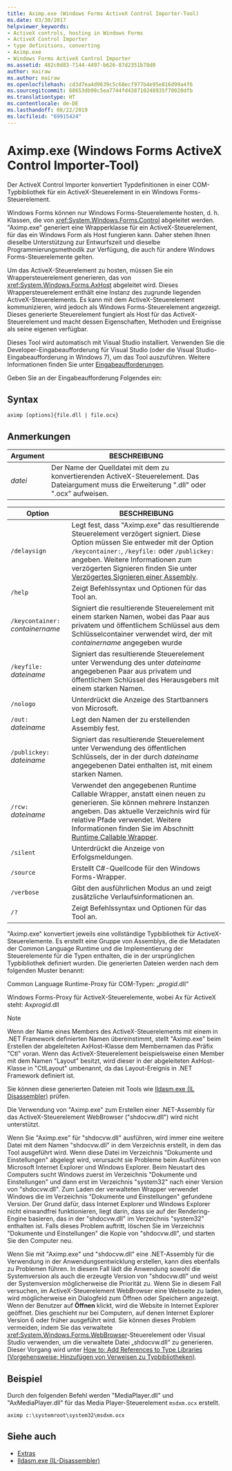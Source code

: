 ```yaml
---
title: Aximp.exe (Windows Forms ActiveX Control Importer-Tool)
ms.date: 03/30/2017
helpviewer_keywords:
- ActiveX controls, hosting in Windows Forms
- ActiveX Control Importer
- type definitions, converting
- Aximp.exe
- Windows Forms ActiveX Control Importer
ms.assetid: 482c0d83-7144-4497-b626-87d2351b78d0
author: mairaw
ms.author: mairaw
ms.openlocfilehash: cd3d7ea4d9639c5c68ecf977b4e95e816d99a4f6
ms.sourcegitcommit: 68653db98c5ea7744fd438710248935f70020dfb
ms.translationtype: HT
ms.contentlocale: de-DE
ms.lasthandoff: 08/22/2019
ms.locfileid: "69915424"
---
```

# <a name="aximpexe-windows-forms-activex-control-importer"></a>Aximp.exe (Windows Forms ActiveX Control Importer-Tool)
Der ActiveX Control Importer konvertiert Typdefinitionen in einer COM-Typbibliothek für ein ActiveX-Steuerelement in ein Windows Forms-Steuerelement.  
  
 Windows Forms können nur Windows Forms-Steuerelemente hosten, d. h. Klassen, die von <xref:System.Windows.Forms.Control> abgeleitet werden. "Aximp.exe" generiert eine Wrapperklasse für ein ActiveX-Steuerelement, für das ein Windows Form als Host fungieren kann. Daher stehen Ihnen dieselbe Unterstützung zur Entwurfszeit und dieselbe Programmierungsmethodik zur Verfügung, die auch für andere Windows Forms-Steuerelemente gelten.  
  
 Um das ActiveX-Steuerelement zu hosten, müssen Sie ein Wrappersteuerelement generieren, das von <xref:System.Windows.Forms.AxHost> abgeleitet wird. Dieses Wrappersteuerelement enthält eine Instanz des zugrunde liegenden ActiveX-Steuerelements. Es kann mit dem ActiveX-Steuerelement kommunizieren, wird jedoch als Windows Forms-Steuerelement angezeigt. Dieses generierte Steuerelement fungiert als Host für das ActiveX-Steuerelement und macht dessen Eigenschaften, Methoden und Ereignisse als seine eigenen verfügbar.  
  
 Dieses Tool wird automatisch mit Visual Studio installiert. Verwenden Sie die Developer-Eingabeaufforderung für Visual Studio (oder die Visual Studio-Eingabeaufforderung in Windows 7), um das Tool auszuführen. Weitere Informationen finden Sie unter [Eingabeaufforderungen](../../../docs/framework/tools/developer-command-prompt-for-vs.md).  
  
 Geben Sie an der Eingabeaufforderung Folgendes ein:  
  
## <a name="syntax"></a>Syntax  
  
```  
aximp [options]{file.dll | file.ocx}  
```  
  
## <a name="remarks"></a>Anmerkungen  
  
|Argument|BESCHREIBUNG|  
|--------------|-----------------|  
|*datei*|Der Name der Quelldatei mit dem zu konvertierenden ActiveX-Steuerelement. Das Dateiargument muss die Erweiterung ".dll" oder ".ocx" aufweisen.|  
  
|Option|BESCHREIBUNG|  
|------------|-----------------|  
|`/delaysign`|Legt fest, dass "Aximp.exe" das resultierende Steuerelement verzögert signiert. Diese Option müssen Sie entweder mit der Option `/keycontainer:`, `/keyfile:` oder `/publickey:` angeben. Weitere Informationen zum verzögerten Signieren finden Sie unter [Verzögertes Signieren einer Assembly](../../../docs/framework/app-domains/delay-sign-assembly.md).|  
|`/help`|Zeigt Befehlssyntax und Optionen für das Tool an.|  
|`/keycontainer:` *containername*|Signiert die resultierende Steuerelement mit einem starken Namen, wobei das Paar aus privatem und öffentlichem Schlüssel aus dem Schlüsselcontainer verwendet wird, der mit *containername* angegeben wurde|  
|`/keyfile:` *dateiname*|Signiert das resultierende Steuerelement unter Verwendung des unter *dateiname* angegebenen Paar aus privatem und öffentlichem Schlüssel des Herausgebers mit einem starken Namen.|  
|`/nologo`|Unterdrückt die Anzeige des Startbanners von Microsoft.|  
|`/out:` *dateiname*|Legt den Namen der zu erstellenden Assembly fest.|  
|`/publickey:` *dateiname*|Signiert das resultierende Steuerelement unter Verwendung des öffentlichen Schlüssels, der in der durch *dateiname* angegebenen Datei enthalten ist, mit einem starken Namen.|  
|`/rcw:` *dateiname*|Verwendet den angegebenen Runtime Callable Wrapper, anstatt einen neuen zu generieren. Sie können mehrere Instanzen angeben. Das aktuelle Verzeichnis wird für relative Pfade verwendet. Weitere Informationen finden Sie im Abschnitt [Runtime Callable Wrapper](../../standard/native-interop/runtime-callable-wrapper.md).|  
|`/silent`|Unterdrückt die Anzeige von Erfolgsmeldungen.|  
|`/source`|Erstellt C#-Quellcode für den Windows Forms-Wrapper.|  
|`/verbose`|Gibt den ausführlichen Modus an und zeigt zusätzliche Verlaufsinformationen an.|  
|`/?`|Zeigt Befehlssyntax und Optionen für das Tool an.|  
  
 "Aximp.exe" konvertiert jeweils eine vollständige Typbibliothek für ActiveX-Steuerelemente. Es erstellt eine Gruppe von Assemblys, die die Metadaten der Common Language Runtime und die Implementierung der Steuerelemente für die Typen enthalten, die in der ursprünglichen Typbibliothek definiert wurden. Die generierten Dateien werden nach dem folgenden Muster benannt:  
  
 Common Language Runtime-Proxy für COM-Typen: „*progid*.dll“  
  
 Windows Forms-Proxy für ActiveX-Steuerelemente, wobei Ax für ActiveX steht: Ax*progid*.dll  
  
> [!NOTE]
> Wenn der Name eines Members des ActiveX-Steuerelements mit einem in .NET Framework definierten Namen übereinstimmt, stellt "Aximp.exe" beim Erstellen der abgeleiteten AxHost-Klasse dem Membernamen das Präfix "Ctl" voran. Wenn das ActiveX-Steuerelement beispielsweise einen Member mit dem Namen "Layout" besitzt, wird dieser in der abgeleiteten AxHost-Klasse in "CtlLayout" umbenannt, da das Layout-Ereignis in .NET Framework definiert ist.  
  
 Sie können diese generierten Dateien mit Tools wie [Ildasm.exe (IL Disassembler)](../../../docs/framework/tools/ildasm-exe-il-disassembler.md) prüfen.  
  
 Die Verwendung von "Aximp.exe" zum Erstellen einer .NET-Assembly für das ActiveX-Steuerelement WebBrowser ("shdocvw.dll") wird nicht unterstützt.  
  
 Wenn Sie "Aximp.exe" für "shdocvw.dll" ausführen, wird immer eine weitere Datei mit dem Namen "shdocvw.dll" in dem Verzeichnis erstellt, in dem das Tool ausgeführt wird. Wenn diese Datei im Verzeichnis "Dokumente und Einstellungen" abgelegt wird, verursacht sie Probleme beim Ausführen von Microsoft Internet Explorer und Windows Explorer. Beim Neustart des Computers sucht Windows zuerst im Verzeichnis "Dokumente und Einstellungen" und dann erst im Verzeichnis "system32" nach einer Version von "shdocvw.dll". Zum Laden der verwalteten Wrapper verwendet Windows die im Verzeichnis "Dokumente und Einstellungen" gefundene Version. Der Grund dafür, dass Internet Explorer und Windows Explorer nicht einwandfrei funktionieren, liegt darin, dass sie auf der Rendering-Engine basieren, das in der "shdocvw.dll" im Verzeichnis "system32" enthalten ist. Falls dieses Problem auftritt, löschen Sie im Verzeichnis "Dokumente und Einstellungen" die Kopie von "shdocvw.dll", und starten Sie den Computer neu.  
  
 Wenn Sie mit "Aximp.exe" und "shdocvw.dll" eine .NET-Assembly für die Verwendung in der Anwendungsentwicklung erstellen, kann dies ebenfalls zu Problemen führen. In diesem Fall lädt die Anwendung sowohl die Systemversion als auch die erzeugte Version von "shdocvw.dll" und weist der Systemversion möglicherweise die Priorität zu. Wenn Sie in diesem Fall versuchen, im ActiveX-Steuerelement WebBrowser eine Webseite zu laden, wird möglicherweise ein Dialogfeld zum Öffnen oder Speichern angezeigt. Wenn der Benutzer auf **Öffnen** klickt, wird die Website in Internet Explorer geöffnet. Dies geschieht nur bei Computern, auf denen Internet Explorer Version 6 oder früher ausgeführt wird. Sie können dieses Problem vermeiden, indem Sie das verwaltete <xref:System.Windows.Forms.WebBrowser>-Steuerelement oder Visual Studio verwenden, um die verwaltete Datei „shdocvw.dll“ zu generieren. Dieser Vorgang wird unter [How to: Add References to Type Libraries (Vorgehensweise: Hinzufügen von Verweisen zu Typbibliotheken)](../../../docs/framework/interop/how-to-add-references-to-type-libraries.md).  
  
## <a name="example"></a>Beispiel  
 Durch den folgenden Befehl werden "MediaPlayer.dll" und "AxMediaPlayer.dll" für das Media Player-Steuerelement `msdxm.ocx` erstellt.  
  
```  
aximp c:\systemroot\system32\msdxm.ocx  
```  
  
## <a name="see-also"></a>Siehe auch

- [Extras](../../../docs/framework/tools/index.md)
- [Ildasm.exe (IL-Disassembler)](../../../docs/framework/tools/ildasm-exe-il-disassembler.md)
